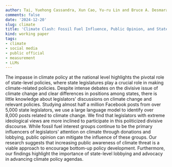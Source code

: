 ```yaml
---
author: Tai, Yuehong Cassandra, Xun Cao, Yu-ru Lin and Bruce A. Desmarais
comments: false
date: '2024-12-20'
slug: climate
title: 'Climate Clash: Fossil Fuel Influence, Public Opinion, and State Legislators’ Online Discourse'
kind: working paper
tags:
- climate
- social media
- public official
- measurement
- LLMs
---
```



The impasse in climate policy at the national level highlights the pivotal role of state-level policies, where state legislatures play a crucial role in making climate-related policies. Despite intense debates on the divisive issue of climate change and clear differences in positions among states, there is little knowledge about legislators' discussions on climate change and relevant policies. Studying almost half a million Facebook posts from over 5,000 state legislators, we use a large language model to identify over 8,000 posts related to climate change. We find that legislators with extreme ideological views are more inclined to participate in this politicized divisive discourse. While fossil fuel interest groups continue to be the primary influencers of legislators' attention on climate through donations and lobbying, public opinion can mitigate the influence of these groups. Our research suggests that increasing public awareness of climate threat is a viable approach to encourage bottom-up policy development. Furthermore, our findings highlight the importance of state-level lobbying and advocacy in advancing climate policy agendas.